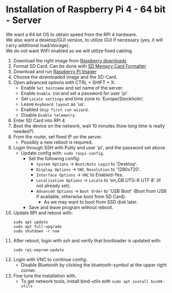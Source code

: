 # Installation of Raspberry Pi 4 - 64 bit - Server

We want a 64 bit OS to obtain speed from the RPI 4 hardware.\
We also want a desktop/GUI version, to utilize GUI if necessary (yes, it will carry additional load/storage).\
We do not want WIFI enabled as we will utilize fixed cabling.

1. Download the right image from [Raspberry downloads](https://downloads.raspberrypi.org/raspios_arm64)
2. Format SD Card. Can be done with [SD Memory Card Formatter](https://www.sdcard.org/downloads/formatter/)
3. Download and run [Raspberry PI Imager](https://www.raspberrypi.com/software/)
4. Choose the downloaded image and the SD-Card.
5. Open advanced options with CTRL + SHIFT + X:
   - Enable `Set hostname` and set name of the server.
   - Enable `Enable SSH` and set a password for user 'pi'.
   - Set `Locale settings` and time zone to 'Europe/Stockholm'.
   - Leave `Keyboard layout` as 'us'.
   - Enabled `Skip first run wizard`.
   - Disable `Enable telemetry`.
6. Enter SD Card into RPI 4.
7. Boot the device on the network, wait 10 minutes (how long time is really needed?).
8. From the router, set fixed IP on the server.
   - Possibly a new reboot is required.
9. Login through SSH with Putty and user 'pi', and the password set above.
   - Update config with: `sudo raspi-config`.
     - Set the following config:
       - `System Options` -> `Boot/Auto Login` to 'Desktop'.
       - `Display Options` -> `VNC Resolution` to '1280x720'.
       - `Interface Options` -> `VNC` to Enabled-Yes.
       - `Localisation Options` -> `Locale` to 'en_GB.UTG-8 UTF 8' (if not already set).
       - `Advanced Options` -> `Boot Order` to 'USB Boot' (Boot from USB if available, otherwise boot from SD Card).
         - As we may want to boot from SSD disk later.
     - Save and leave program without reboot.
10. Update RPI and reboot with:
    ```shell
    sudo apt update
    sudo apt full-upgrade
    sudo shutdown -r now
    ```
11. After reboot, login with ssh and verify that bootloader is updated with:
    ```shell
    sudo rpi-eeprom-update
    ```
12. Login with VNC to continue config:
    - Disable Bluetooth by clicking the bluetooth-symbol at the upper right corner.
13. Fine tune the installation with.
    - To get network tools, install bind-utils with `sudo apt install bind9-utils`
